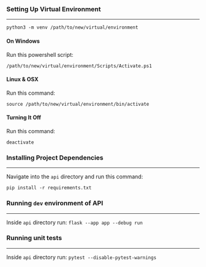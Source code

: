 ### Setting Up Virtual Environment
---

`python3 -m venv /path/to/new/virtual/environment`

#### On Windows

Run this powershell script:

`/path/to/new/virtual/environment/Scripts/Activate.ps1`

#### Linux & OSX

Run this command:

`source /path/to/new/virtual/environment/bin/activate`

#### Turning It Off

Run this command:

`deactivate`


### Installing Project Dependencies
---
Navigate into the `api` directory and run this command:

`pip install -r requirements.txt`

### Running `dev` environment of API
---

Inside `api` directory run:
`flask --app app --debug run`

### Running unit tests
---

Inside `api` directory run:
`pytest --disable-pytest-warnings`
